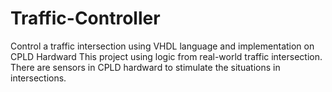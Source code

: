 # Traffic-Controller
Control a traffic intersection using VHDL language and implementation on CPLD Hardward
This project using logic from real-world traffic intersection. There are sensors in CPLD hardward to stimulate the situations in intersections.